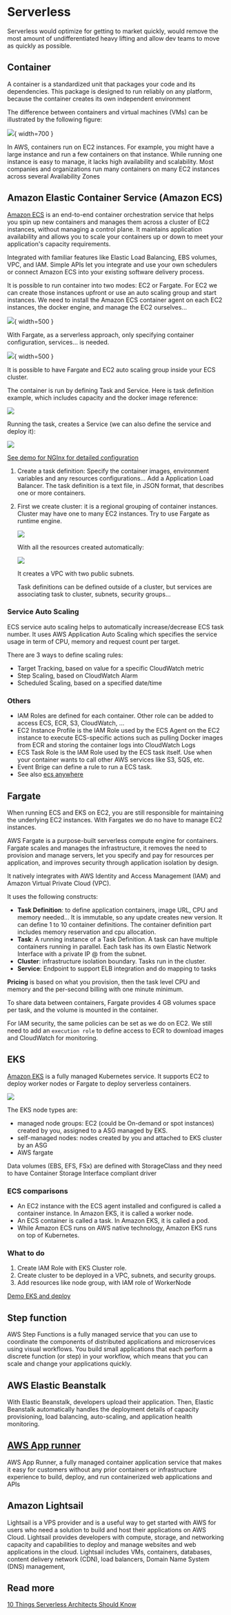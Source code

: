 # Serverless

Serverless would optimize for getting to market quickly, would remove the most amount of undifferentiated heavy lifting and allow dev teams to move as quickly as possible. 

## Container

A container is a standardized unit that packages your code and its dependencies. This package is designed to run reliably on any platform, because the container creates its own independent environment

The difference between containers and virtual machines (VMs) can be illustrated by the following figure:

![](./diagrams/vm-container.drawio.png){ width=700 }

In AWS, containers run on EC2 instances. For example, you might have a large instance and run a few containers on that instance. While running one instance is easy to manage, it lacks high availability and scalability. Most companies and organizations run many containers on many EC2 instances across several Availability Zones

## Amazon Elastic Container Service (Amazon ECS)

[Amazon ECS](https://aws.amazon.com/ecs/) is an end-to-end container orchestration service that helps you spin up new containers and manages them across a cluster of EC2 instances, without managing a control plane.
It maintains application availability and allows you to scale your containers up or down to meet your application's capacity requirements.

Integrated with familiar features like Elastic Load Balancing, EBS volumes, VPC, and IAM. Simple APIs let you integrate and use your own schedulers or connect Amazon ECS into your existing software delivery process.

It is possible to run container into two modes: EC2 or Fargate. For EC2 we can create those instances upfront or use an auto scaling group and start instances. We need to install the Amazon ECS container agent on each EC2 instances, the docker engine, and manage the EC2 ourselves...

![](./diagrams/ecs.drawio.png){ width=500 }

With Fargate, as a serverless approach, only specifying container configuration, services... is needed.

![](./diagrams/ecs-fargate.drawio.png){ width=500 }

It is possible to have Fargate and EC2 auto scaling group inside your ECS cluster.

The container is run by defining Task and Service. Here is task definition example, which includes capacity and the docker image reference:

![](./images/ecs-task-1.png)

Running the task, creates a Service (we can also define the service and deploy it):

![](./images/ecs-service-1.png)

[See demo for NGInx for detailed configuration](../playground/ecs.md)

1. Create a task definition: Specify the container images, environment variables and any resources configurations... Add a Application Load Balancer. The task definition is a text file, in JSON format, that describes one or more containers. 
1. First we create cluster: it is a regional grouping of container instances. Cluster may have one to many EC2 instances. Try to use Fargate as runtime engine.

    ![](./images/ecs-fargate.png)

    With all the resources created automatically:

    ![](./images/ecs-fargate-2.png)
    
    It creates a VPC with two public subnets.

    Task definitions can be defined outside of a cluster, but services are associating task to cluster, subnets, security groups...

### Service Auto Scaling

ECS service auto scaling helps to automatically increase/decrease ECS task number. It uses AWS Application Auto Scaling which specifies the service usage in term of CPU, memory and request count per target.

There are 3 ways  to define scaling rules:

* Target Tracking, based on value for a specific CloudWatch metric
* Step Scaling, based on CloudWatch Alarm
* Scheduled Scaling, based on a specified date/time

### Others 

* IAM Roles are defined for each container. Other role can be added to access ECS, ECR, S3, CloudWatch, ...
* EC2 Instance Profile is the IAM Role used by the ECS Agent on the EC2 instance to execute ECS-specific actions such as pulling Docker images from ECR and storing the container logs into CloudWatch Logs
* ECS Task Role is the IAM Role used by the ECS task itself. Use when your container wants to call other AWS services like S3, SQS, etc.
* Event Brige can define a rule to run a ECS task.
* See also [ecs anywhere](https://press.aboutamazon.com/news-releases/news-release-details/aws-announces-general-availability-amazon-ecs-anywhere)

 

## Fargate

When running ECS and EKS on EC2, you are still responsible for maintaining the underlying EC2 instances. With Fargates we do no have to manage EC2 instances.

AWS Fargate is a purpose-built serverless compute engine for containers. Fargate scales and manages the infrastructure, it removes the need to provision and manage servers, let you specify and pay for resources per application, and improves security through application isolation by design.

It natively integrates with AWS Identity and Access Management (IAM) and Amazon Virtual Private Cloud (VPC).

It uses the following constructs:

* **Task Definition**: to define application containers, image URL, CPU and memory needed... It is immutable, so any update creates new version. It can define 1 to 10 container definitions. The container definition part includes memory reservation and cpu allocation. 
* **Task**: A running instance of a Task Definition. A task can have multiple containers running in parallel. Each task has its own Elastic Network Interface with a private IP @ from the subnet.
* **Cluster**: infrastructure isolation boundary. Tasks run in the cluster. 
* **Service**: Endpoint to support ELB integration and do mapping to tasks

**Pricing** is based on what you provision, then the task level CPU and memory and the per-second billing with one minute minimum.

To share data between containers, Fargate provides 4 GB volumes space per task, and the volume is mounted in the container.

For IAM security, the same policies can be set as we do on EC2. We still need to add an `execution role` to define access to ECR to download images and CloudWatch for monitoring.

## EKS

[Amazon EKS](https://aws.amazon.com/eks/) is a fully managed Kubernetes service. It supports EC2 to deploy worker nodes or Fargate to deploy serverless containers. 

![](./diagrams/eks-ec2.drawio.svg)

The EKS node types are:

* managed node groups: EC2 (could be On-demand or spot instances) created by you, assigned to a ASG managed by EKS. 
* self-managed nodes: nodes created by you and attached to EKS cluster by an ASG
* AWS fargate

Data volumes (EBS, EFS, FSx) are defined with StorageClass and they need to have Container Storage Interface compliant driver

### ECS comparisons

* An EC2 instance with the ECS agent installed and configured is called a container instance. In Amazon EKS, it is called a worker node.
* An ECS container is called a task. In Amazon EKS, it is called a pod.
* While Amazon ECS runs on AWS native technology, Amazon EKS runs on top of Kubernetes.

### What to do

1. Create IAM Role with EKS Cluster role.
1. Create cluster to be deployed in a VPC, subnets, and security groups.
1. Add resources like node group, with IAM role of WorkerNode 

[Demo EKS and deploy ]()

## Step function

AWS Step Functions is a fully managed service that you can use to coordinate the components of distributed applications and microservices using visual workflows. You build small applications that each perform a discrete function (or step) in your workflow, which means that you can scale and change your applications quickly.

## AWS Elastic Beanstalk

With Elastic Beanstalk, developers upload their application. Then, Elastic Beanstalk automatically handles the deployment details of capacity provisioning, load balancing, auto-scaling, and application health monitoring.

## [AWS App runner](https://aws.amazon.com/apprunner/)

AWS App Runner, a fully managed container application service that makes it easy for customers without any prior containers or infrastructure experience to build, deploy, and run containerized web applications and APIs 

## Amazon Lightsail

Lightsail is a VPS provider and is a useful way to get started with AWS for users who need a solution to build and host their applications on AWS Cloud.
Lightsail provides developers with compute, storage, and networking capacity and capabilities to deploy and manage websites and web applications in the cloud. Lightsail includes VMs, containers, databases, content delivery network (CDN), load balancers, Domain Name System (DNS) management,

## Read more

[10 Things Serverless Architects Should Know](https://aws.amazon.com/blogs/architecture/ten-things-serverless-architects-should-know/)

